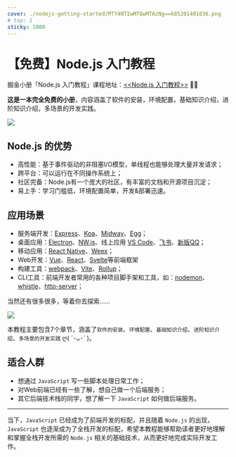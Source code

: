 ```yaml
---
cover: ./nodejs-getting-started/MTY4NTIwMTQwMTAzNg==685201401036.png
# top: 1
sticky: 1000
---
```

# 【免费】Node.js 入门教程
掘金小册「Node.js 入门教程」课程地址：[<<Node.js 入门教程>>](https://juejin.cn/book/7304230207953567755) 👍🏻

**这是一本完全免费的小册**，内容涵盖了软件的安装，环境配置，基础知识介绍，进阶知识介绍，多场景的开发实践。

![](./nodejs-getting-started/MTcwMjgwNzI2MjUwNg==702807262506.png)

## Node.js 的优势

*   高性能：基于事件驱动的非阻塞I/O模型，单线程也能够处理大量并发请求；
*   跨平台：可以运行在不同操作系统上；
*   社区完备：Node.js有一个庞大的社区，有丰富的文档和开源项目沉淀；
*   易上手：学习门槛低，环境配置简单，开发&部署迅速。

## 应用场景

*   服务端开发：[Express](https://expressjs.com/)、[Koa](https://koajs.com/#application)、[Midway](https://midwayjs.org/)、[Egg](https://www.eggjs.org/zh-CN)；
*   桌面应用：[Electron](https://www.electronjs.org/)、[NW.js](https://nwjs.io/)、线上应用 [VS Code](https://code.visualstudio.com/)、[飞书](https://www.feishu.cn/)、[新版QQ](https://im.qq.com/macqq/index.shtml)；
*   移动应用：[React Native](https://reactnative.cn/)、[Weex](https://weexapp.com/zh/)；
*   Web开发：[Vue](https://cn.vuejs.org/)、[React](https://zh-hans.react.dev/)、[Svelte](https://www.svelte.cn/)等前端框架
*   构建工具：[webpack](https://webpack.docschina.org/)、[Vite](https://cn.vitejs.dev/)、[Rollup](https://rollupjs.org/)；
*   CLI工具：前端开发者常用的各种项目脚手架和工具，如：[nodemon](https://www.npmjs.com/package/nodemon)、[whistle](https://github.com/avwo/whistle)、[http-server](https://www.npmjs.com/package/http-server)；

当然还有很多很多，等着你去探索……

![](./nodejs-getting-started/MTY4NTIwMTQwMTAzNg==685201401036.png)

本教程主要包含7个章节，涵盖了`软件的安装`、`环境配置`、`基础知识介绍`、`进阶知识介绍`、`多场景的开发实践` ღ( ´･ᴗ･\` )。

## 适合人群

*   想通过 `JavaScript` 写一些脚本处理日常工作；
*   对Web前端已经有一些了解，想自己做一个后端服务；
*   其它后端技术栈的同学，想了解一下 `JavaScript` 如何做后端服务。

---

当下，`JavaScript` 已经成为了前端开发的标配，并且随着 `Node.js` 的出现，`JavaScript` 也逐渐成为了全栈开发的标配，希望本教程能够帮助读者更好地理解和掌握全栈开发所需的 `Node.js` 相关的基础技术，从而更好地完成实际开发工作。
